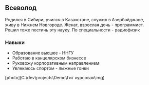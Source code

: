 ## Всеволод

Родился в Сибири, учился в Казахстане, служил в Азербайджане,  
живу в Нижнем Новгороде. Женат, взрослая дочь - программист.  
Решил тоже постичь эту науку. По специальности - радиофизик  
  
### Навыки

* Образование высшее - ННГУ
* Работаю в канцелярском бизнессе
* Руковожу корпоративным направлением
* Увлекаюсь спортом - лыжные гонки 

[photo](C:\dev\projects\Demo\Гит курсовая\img)

